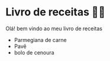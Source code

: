 # Livro de receitas :man_cook:

Olá! bem vindo ao meu livro de receitas 

- Parmegiana de carne
- Pavê
- bolo de cenoura
